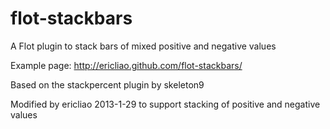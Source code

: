 flot-stackbars
==============

A Flot plugin to stack bars of mixed positive and negative values

Example page: http://ericliao.github.com/flot-stackbars/

Based on the stackpercent plugin by skeleton9

Modified by ericliao 2013-1-29 to support stacking of positive and negative values
